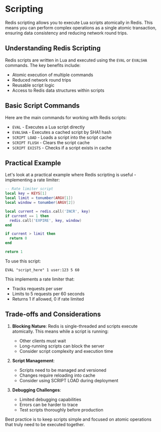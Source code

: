 # Scripting

Redis scripting allows you to execute Lua scripts atomically in Redis. This means you can perform complex operations as a single atomic transaction, ensuring data consistency and reducing network round trips.

## Understanding Redis Scripting

Redis scripts are written in Lua and executed using the `EVAL` or `EVALSHA` commands. The key benefits include:

- Atomic execution of multiple commands
- Reduced network round trips 
- Reusable script logic
- Access to Redis data structures within scripts

## Basic Script Commands

Here are the main commands for working with Redis scripts:

- `EVAL` - Executes a Lua script directly
- `EVALSHA` - Executes a cached script by SHA1 hash
- `SCRIPT LOAD` - Loads a script into the script cache
- `SCRIPT FLUSH` - Clears the script cache
- `SCRIPT EXISTS` - Checks if a script exists in cache

## Practical Example

Let's look at a practical example where Redis scripting is useful - implementing a rate limiter:

```lua
-- Rate limiter script
local key = KEYS[1]
local limit = tonumber(ARGV[1])
local window = tonumber(ARGV[2])

local current = redis.call('INCR', key)
if current == 1 then
  redis.call('EXPIRE', key, window)
end

if current > limit then
  return 0
end

return 1
```

To use this script:

```redis
EVAL "script_here" 1 user:123 5 60
```

This implements a rate limiter that:
- Tracks requests per user
- Limits to 5 requests per 60 seconds
- Returns 1 if allowed, 0 if rate limited

## Trade-offs and Considerations

1. **Blocking Nature**: Redis is single-threaded and scripts execute atomically. This means while a script is running:
   - Other clients must wait
   - Long-running scripts can block the server
   - Consider script complexity and execution time

2. **Script Management**:
   - Scripts need to be managed and versioned
   - Changes require reloading into cache
   - Consider using SCRIPT LOAD during deployment

3. **Debugging Challenges**:
   - Limited debugging capabilities
   - Errors can be harder to trace
   - Test scripts thoroughly before production

Best practice is to keep scripts simple and focused on atomic operations that truly need to be executed together.